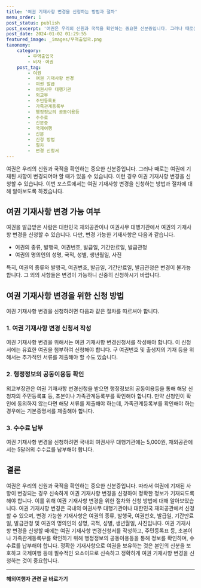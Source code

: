 ```yaml
---
title: '여권 기재사항 변경을 신청하는 방법과 절차'
menu_order: 1
post_status: publish
post_excerpt: '여권은 우리의 신원과 국적을 확인하는 중요한 신분증입니다. 그러나 때로는 여권에 기재된 사항이 변경되어야 할 때가 있을 수 있습니다. 이런 경우 여권 기재사항 변경을 신청할 수 있습니다. 이번 포스트에서는 여권 기재사항 변경을 신청하는 방법과 절차에 대해 알아보도록 하겠습니다.'
post_date: 2024-01-02 01:29:55
featured_image: _images/무역출입국.png
taxonomy:
    category:
        - 무역출입국
        - 비자ㆍ여권
    post_tag:
        - 여권
        -  여권 기재사항 변경
        -  여권 발급
        -  여권사무 대행기관
        -  외교부
        -  주민등록표
        -  가족관계등록부
        -  행정정보의 공동이용등
        -  수수료
        -  신분증
        -  국제여행
        -  신분
        -  신청 방법
        -  절차
        -  변경 신청서
---
```



여권은 우리의 신원과 국적을 확인하는 중요한 신분증입니다. 그러나 때로는 여권에 기재된 사항이 변경되어야 할 때가 있을 수 있습니다. 이런 경우 여권 기재사항 변경을 신청할 수 있습니다. 이번 포스트에서는 여권 기재사항 변경을 신청하는 방법과 절차에 대해 알아보도록 하겠습니다.

## 여권 기재사항 변경 가능 여부

여권을 발급받은 사람은 대한민국 재외공관이나 여권사무 대행기관에서 여권의 기재사항 변경을 신청할 수 있습니다. 다만, 변경 가능한 기재사항은 다음과 같습니다.

- 여권의 종류, 발행국, 여권번호, 발급일, 기간만료일, 발급관청
- 여권의 명의인의 성명, 국적, 성별, 생년월일, 사진

특히, 여권의 종류와 발행국, 여권번호, 발급일, 기간만료일, 발급관청은 변경이 불가능합니다. 그 외의 사항들은 변경이 가능하니 신중히 신청하시기 바랍니다.

## 여권 기재사항 변경을 위한 신청 방법

여권 기재사항 변경을 신청하려면 다음과 같은 절차를 따르셔야 합니다.

### 1. 여권 기재사항 변경 신청서 작성

여권 기재사항 변경을 위해서는 여권 기재사항 변경신청서를 작성해야 합니다. 이 신청서에는 유효한 여권을 첨부하여 신청해야 합니다. 구 여권번호 및 출생지의 기재 등을 위해서는 추가적인 서류를 제출해야 할 수도 있습니다.

### 2. 행정정보의 공동이용등 확인

외교부장관은 여권 기재사항 변경신청을 받으면 행정정보의 공동이용등을 통해 해당 신청자의 주민등록표 등, 초본이나 가족관계등록부를 확인해야 합니다. 만약 신청인이 확인에 동의하지 않는다면 해당 서류를 제출해야 하는데, 가족관계등록부를 확인해야 하는 경우에는 기본증명서를 제출해야 합니다.

### 3. 수수료 납부

여권 기재사항 변경을 신청하려면 국내의 여권사무 대행기관에는 5,000원, 재외공관에서는 5달러의 수수료를 납부해야 합니다.

## 결론

여권은 우리의 신원과 국적을 확인하는 중요한 신분증입니다. 따라서 여권에 기재된 사항이 변경되는 경우 신속하게 여권 기재사항 변경을 신청하여 정확한 정보가 기재되도록 해야 합니다. 이를 위해 여권 기재사항 변경을 위한 절차와 신청 방법에 대해 알아보았습니다. 여권 기재사항 변경은 국내의 여권사무 대행기관이나 대한민국 재외공관에서 신청할 수 있으며, 변경 가능한 기재사항은 여권의 종류, 발행국, 여권번호, 발급일, 기간만료일, 발급관청 및 여권의 명의인의 성명, 국적, 성별, 생년월일, 사진입니다. 여권 기재사항 변경을 신청할 때에는 여권 기재사항 변경신청서를 작성하고, 주민등록표 등, 초본이나 가족관계등록부를 확인하기 위해 행정정보의 공동이용등을 통해 정보를 확인하며, 수수료를 납부해야 합니다. 정확한 기재사항으로 여권을 보유하는 것은 본인의 신분을 보호하고 국제여행 등에 필수적인 요소이므로 신속하고 정확하게 여권 기재사항 변경을 신청하는 것이 중요합니다.
<!-- wp:separator -->
<hr class="wp-block-separator has-alpha-channel-opacity"/>
<!-- /wp:separator -->

<!-- wp:group {"backgroundColor":"base","layout":{"type":"constrained"}} -->
<div class="wp-block-group has-base-background-color has-background"><!-- wp:paragraph {"align":"center","fontSize":"medium"} -->
<p class="has-text-align-center has-large-font-size"><strong>해외여행자 관련 글 바로가기</strong></p>
<!-- /wp:paragraph -->


<!-- wp:latest-posts
{"categories":[{"id":14870,"count":19,"description":"","link":"https://uknowlaw.com/category/%ed%95%b4%ec%99%b8%ec%97%ac%ed%96%89%ec%9e%90/","name":"해외여행자","slug":"해외여행자","taxonomy":"category","parent":0,"meta":[],"_links":{"self":[{"href":"https://uknowlaw.com/wp-json/wp/v2/categories/14870"}],"collection":[{"href":"https://uknowlaw.com/wp-json/wp/v2/categories"}],"about":[{"href":"https://uknowlaw.com/wp-json/wp/v2/taxonomies/category"}],"wp:post_type":[{"href":"https://uknowlaw.com/wp-json/wp/v2/posts?categories=14870"}],"curies":[{"name":"wp","href":"https://api.w.org/{rel}","templated":true}]}}],"postsToShow":100,"excerptLength":28,"postLayout":"grid","columns":2,"featuredImageAlign":"left","featuredImageSizeSlug":"large","fontSize":"small"} /--></div>
<!-- /wp:group -->